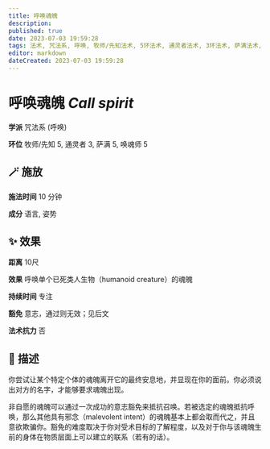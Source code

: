 ```yaml
---
title: 呼唤魂魄
description: 
published: true
date: 2023-07-03 19:59:28
tags: 法术, 咒法系, 呼唤, 牧师/先知法术, 5环法术, 通灵者法术, 3环法术, 萨满法术, 唤魂师法术
editor: markdown
dateCreated: 2023-07-03 19:59:28
---
```


# **呼唤魂魄** *Call spirit*

**学派** 咒法系 (呼唤) 

**环位** 牧师/先知 5, 通灵者 3, 萨满 5, 唤魂师 5

## 🪄 施放

**施法时间** 10 分钟

**成分** 语言, 姿势

## ✨ 效果  

**距离** 10尺 

**效果** 呼唤单个已死类人生物（humanoid creature）的魂魄 

**持续时间** 专注 

**豁免** 意志，通过则无效；见后文

**法术抗力** 否

## 📖 描述

你尝试让某个特定个体的魂魄离开它的最终安息地，并显现在你的面前。你必须说出对方的名字，才能够要求魂魄出现。

非自愿的魂魄可以通过一次成功的意志豁免来抵抗召唤。若被选定的魂魄抵抗呼唤，那么其他具有邪念（malevolent intent）的魂魄基本上都会取而代之，并且意欲欺骗你。豁免的难度取决于你对受术目标的了解程度，以及对于你与该魂魄生前的身体在物质层面上可以建立的联系（若有的话）。
    